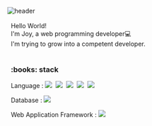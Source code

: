 ![header](https://capsule-render.vercel.app/api?type=soft&color=FABBBB&height=120&section=header&text=Joy💕&fontSize=30&animation=twinkling)
<br><br> 
&nbsp; Hello World! <br> 
&nbsp; I'm Joy, a web programming developer:computer: <br>
&nbsp; I'm trying to grow into a competent developer.
<br><br>

<h3>&nbsp; :books: stack</h3>
<p>
&nbsp; Language :
<img src="https://img.shields.io/badge/Java-007396?style=flat-square&logo=Java&logoColor=white"/></a>&nbsp 
<img src="https://img.shields.io/badge/JavaScript-F7DF1E?style=flat-square&logo=javaScript&logoColor=white"/></a>&nbsp 
<img src="https://img.shields.io/badge/jQuery-0769AD?style=flat-square&logo=jQuery&logoColor=white"/></a>&nbsp 
<img src="https://img.shields.io/badge/HTML5-E34F26?style=flat-square&logo=html5&logoColor=white"/></a>&nbsp 
<img src="https://img.shields.io/badge/CSS3-1572B6?style=flat-square&logo=css3&logoColor=white"/></a>&nbsp 
</p>
<p>
&nbsp; Database : 
<img src="https://img.shields.io/badge/Oracle-F80000?style=flat-square&logo=Oracle&logoColor=white"/></a>&nbsp
</p>
<p>
&nbsp; Web Application Framework : 
<img src="https://img.shields.io/badge/Spring-6DB33F?style=flat-square&logo=Spring&logoColor=white"/></a>&nbsp
</p>
<!--
**joyeeek/joyeeek** is a ✨ _special_ ✨ repository because its `README.md` (this file) appears on your GitHub profile.

Here are some ideas to get you started:

- 🔭 I’m currently working on ...
- 🌱 I’m currently learning ...
- 👯 I’m looking to collaborate on ...
- 🤔 I’m looking for help with ...
- 💬 Ask me about ...
- 📫 How to reach me: ...
- 😄 Pronouns: ...
- ⚡ Fun fact: ...
-->

